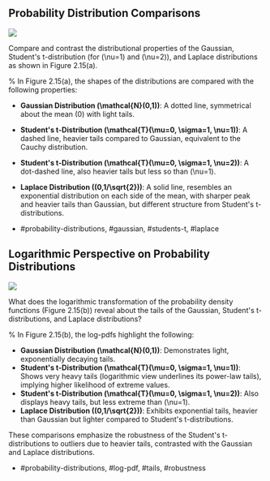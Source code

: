 ## Probability Distribution Comparisons

![](https://cdn.mathpix.com/cropped/2024_06_13_3154fe948759464a8bc7g-1.jpg?height=551&width=1416&top_left_y=186&top_left_x=302)

Compare and contrast the distributional properties of the Gaussian, Student's t-distribution (for \(\nu=1\) and \(\nu=2\)), and Laplace distributions as shown in Figure 2.15(a).

%
In Figure 2.15(a), the shapes of the distributions are compared with the following properties:

- **Gaussian Distribution \(\mathcal{N}(0,1)\)**: A dotted line, symmetrical about the mean (0) with light tails.
- **Student's t-Distribution \(\mathcal{T}(\mu=0, \sigma=1, \nu=1)\)**: A dashed line, heavier tails compared to Gaussian, equivalent to the Cauchy distribution.
- **Student's t-Distribution \(\mathcal{T}(\mu=0, \sigma=1, \nu=2)\)**: A dot-dashed line, also heavier tails but less so than \(\nu=1\).
- **Laplace Distribution \((0,1/\sqrt{2})\)**: A solid line, resembles an exponential distribution on each side of the mean, with sharper peak and heavier tails than Gaussian, but different structure from Student's t-distributions.

- #probability-distributions, #gaussian, #students-t, #laplace


## Logarithmic Perspective on Probability Distributions

![](https://cdn.mathpix.com/cropped/2024_06_13_3154fe948759464a8bc7g-1.jpg?height=551&width=1416&top_left_y=186&top_left_x=302)

What does the logarithmic transformation of the probability density functions (Figure 2.15(b)) reveal about the tails of the Gaussian, Student's t-distributions, and Laplace distributions?

%
In Figure 2.15(b), the log-pdfs highlight the following:

- **Gaussian Distribution \(\mathcal{N}(0,1)\)**: Demonstrates light, exponentially decaying tails.
- **Student's t-Distribution \(\mathcal{T}(\mu=0, \sigma=1, \nu=1)\)**: Shows very heavy tails (logarithmic view underlines its power-law tails), implying higher likelihood of extreme values.
- **Student's t-Distribution \(\mathcal{T}(\mu=0, \sigma=1, \nu=2)\)**: Also displays heavy tails, but less extreme than \(\nu=1\).
- **Laplace Distribution \((0,1/\sqrt{2})\)**: Exhibits exponential tails, heavier than Gaussian but lighter compared to Student's t-distributions.

These comparisons emphasize the robustness of the Student's t-distributions to outliers due to heavier tails, contrasted with the Gaussian and Laplace distributions.

- #probability-distributions, #log-pdf, #tails, #robustness